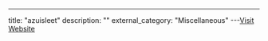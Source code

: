 ---
title: "azuisleet"
description: ""
external_category: "Miscellaneous"
---[Visit Website](https://github.com/azuisleet)

